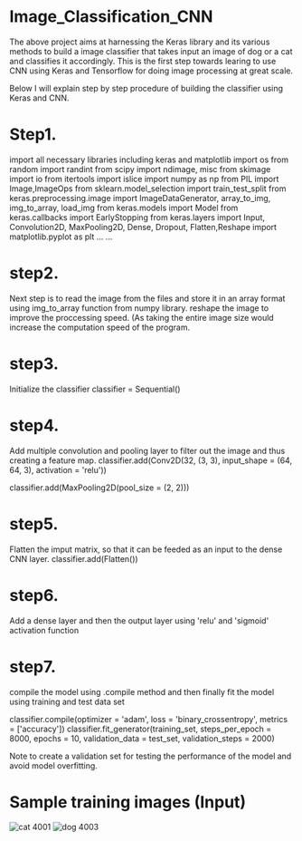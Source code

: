 # Image_Classification_CNN
The above project aims at harnessing the Keras library and its various methods to build a image 
classifier that takes input an image of dog or a cat and classifies it accordingly. This is the 
first step towards learing to use CNN using Keras and Tensorflow for doing image processing at 
great scale.

Below I will explain step by step procedure of building the classifier using Keras and CNN.

# Step1.
import all necessary libraries including keras and matplotlib
import os
from random import randint
from scipy import ndimage, misc
from skimage import io
from itertools import islice
import numpy as np
from PIL import Image,ImageOps
from sklearn.model_selection import train_test_split
from keras.preprocessing.image import ImageDataGenerator, array_to_img, img_to_array, load_img
from keras.models import Model
from keras.callbacks import EarlyStopping
from keras.layers import Input, Convolution2D, MaxPooling2D, Dense, Dropout, Flatten,Reshape
import matplotlib.pyplot as plt
...
...
# step2.
Next step is to read the image from the files and store it in an array format using img_to_array function 
from numpy library.
reshape the image to improve the proccessing speed. (As taking the entire image size would increase the computation speed 
of the program.

# step3.
Initialize the classifier
classifier = Sequential()

# step4.

Add multiple convolution and pooling layer to filter out the image and thus creating a feature map.
classifier.add(Conv2D(32, (3, 3), input_shape = (64, 64, 3), activation = 'relu'))

classifier.add(MaxPooling2D(pool_size = (2, 2)))

# step5.
Flatten the imput matrix, so that it can be feeded as an input to the dense CNN layer.
classifier.add(Flatten())

# step6. 
Add a dense layer and then the output layer using   'relu' and 'sigmoid' activation function

# step7.
compile the model using .compile method and then finally fit the model using training and test data set

classifier.compile(optimizer = 'adam', loss = 'binary_crossentropy', metrics = ['accuracy'])
classifier.fit_generator(training_set,
                         steps_per_epoch = 8000,
                         epochs = 10,
                         validation_data = test_set,
                         validation_steps = 2000)

Note to create a validation set for testing the performance of the model and avoid model overfitting.
# Sample training images (Input)
![cat 4001](https://user-images.githubusercontent.com/14236684/28104500-4fc95b1a-66a9-11e7-99a4-5f99131a3f7c.jpg)
![dog 4003](https://user-images.githubusercontent.com/14236684/28104580-cd03c11a-66a9-11e7-875f-71a425b946f8.jpg)
